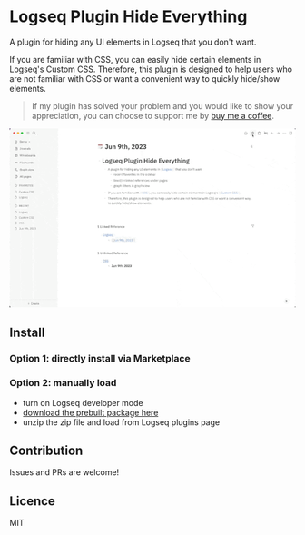 # Logseq Plugin Hide Everything

A plugin for hiding any UI elements in Logseq that you don't want.

If you are familiar with CSS, you can easily hide certain elements in Logseq's Custom CSS. Therefore, this plugin is designed to help users who are not familiar with CSS or want a convenient way to quickly hide/show elements.

> If my plugin has solved your problem and you would like to show your appreciation, you can choose to support me by [buy me a coffee](https://www.buymeacoffee.com/yuexunjiang).

![](./screenshot.gif)

## Install

### Option 1: directly install via Marketplace

### Option 2: manually load

- turn on Logseq developer mode
- [download the prebuilt package here](https://github.com/ahonn/logseq-plugin-hide-everything/releases)
- unzip the zip file and load from Logseq plugins page

## Contribution
Issues and PRs are welcome!

## Licence
MIT
